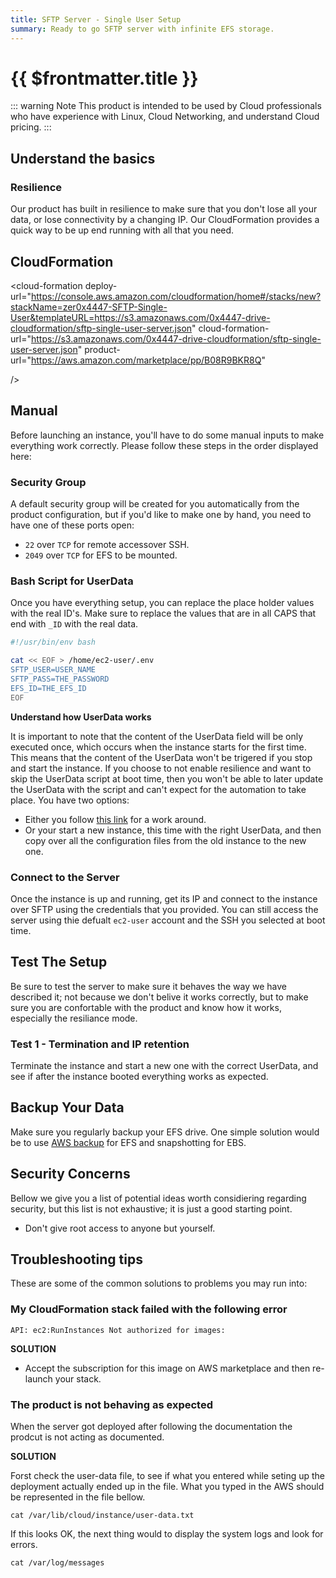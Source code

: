 ```yaml
---
title: SFTP Server - Single User Setup
summary: Ready to go SFTP server with infinite EFS storage.
---
```


# {{ $frontmatter.title }}

::: warning Note
This product is intended to be used by Cloud professionals who have experience with Linux, Cloud Networking, and understand Cloud pricing.
:::

## Understand the basics

### Resilience

Our product has built in resilience to make sure that you don't lose all your data, or lose connectivity by a changing IP. Our CloudFormation provides a quick way to be up end running with all that you need.

## CloudFormation

<cloud-formation
  deploy-url="https://console.aws.amazon.com/cloudformation/home#/stacks/new?stackName=zer0x4447-SFTP-Single-User&templateURL=https://s3.amazonaws.com/0x4447-drive-cloudformation/sftp-single-user-server.json"
  cloud-formation-url="https://s3.amazonaws.com/0x4447-drive-cloudformation/sftp-single-user-server.json"
  product-url="https://aws.amazon.com/marketplace/pp/B08R9BKR8Q"

/>

## Manual

Before launching an instance, you'll have to do some manual inputs to make everything work correctly. Please follow these steps in the order displayed here:

### Security Group

A default security group will be created for you automatically from the product configuration, but if you'd like to make one by hand, you need to have one of these ports open:

- `22` over `TCP` for remote accessover SSH.
- `2049` over `TCP` for EFS to be mounted.

### Bash Script for UserData

Once you have everything setup, you can replace the place holder values with the real ID's. Make sure to replace the values that are in all CAPS that end with `_ID` with the real data.

```bash
#!/usr/bin/env bash

cat << EOF > /home/ec2-user/.env
SFTP_USER=USER_NAME
SFTP_PASS=THE_PASSWORD
EFS_ID=THE_EFS_ID
EOF
```

**Understand how UserData works**

It is important to note that the content of the UserData field will be only executed once, which occurs when the instance starts for the first time. This means that the content of the UserData won't be trigered if you stop and start the instance. If you choose to not enable resilience and want to skip the UserData script at boot time, then you won't be able to later update the UserData with the script and can't expect for the automation to take place. You have two options:

- Either you follow [this link](https://aws.amazon.com/premiumsupport/knowledge-center/execute-user-data-ec2/) for a work around.
- Or your start a new instance, this time with the right UserData, and then copy over all the configuration files from the old instance to the new one.

### Connect to the Server

Once the instance is up and running, get its IP and connect to the instance over SFTP using the credentials that you provided. You can still access the server using thie defualt `ec2-user` account and the SSH you selected at boot time.

## Test The Setup

Be sure to test the server to make sure it behaves the way we have described it; not because we don't belive it works correctly, but to make sure you are confortable with the product and know how it works, especially the resiliance mode.

### Test 1 - Termination and IP retention

Terminate the instance and start a new one with the correct UserData, and see if after the instance booted everything works as expected.

## Backup Your Data

Make sure you regularly backup your EFS drive. One simple solution would be to use [AWS backup](https://aws.amazon.com/backup/) for EFS and snapshotting for EBS.

## Security Concerns

Bellow we give you a list of potential ideas worth considiering regarding security, but this list is not exhaustive; it is just a good starting point.

- Don't give root access to anyone but yourself.

## Troubleshooting tips

These are some of the common solutions to problems you may run into:

### My CloudFormation stack failed with the following error

```
API: ec2:RunInstances Not authorized for images:
```

**SOLUTION**

- Accept the subscription for this image on AWS marketplace and then re-launch your stack.

### The product is not behaving as expected

When the server got deployed after following the documentation the prodcut is not acting as documented.

**SOLUTION**

Forst check the user-data file, to see if what you entered while seting up the deployment actually ended up in the file. What you typed in the AWS should be represented in the file bellow.

```
cat /var/lib/cloud/instance/user-data.txt
```

If this looks OK, the next thing would to display the system logs and look for errors.

```
cat /var/log/messages
```

